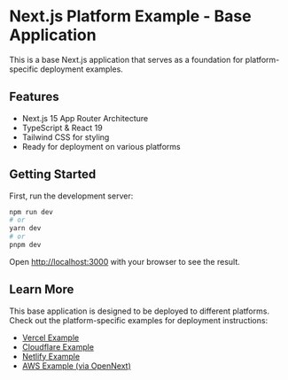 # Next.js Platform Example - Base Application

This is a base Next.js application that serves as a foundation for platform-specific deployment examples.

## Features

- Next.js 15 App Router Architecture
- TypeScript & React 19
- Tailwind CSS for styling
- Ready for deployment on various platforms

## Getting Started

First, run the development server:

```bash
npm run dev
# or
yarn dev
# or
pnpm dev
```

Open [http://localhost:3000](http://localhost:3000) with your browser to see the result.

## Learn More

This base application is designed to be deployed to different platforms. Check out the platform-specific examples for deployment instructions:

- [Vercel Example](../vercel-example)
- [Cloudflare Example](../cloudflare-example)
- [Netlify Example](../netlify-example)
- [AWS Example (via OpenNext)](../aws-example)
